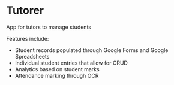 # Tutorer
App for tutors to manage students

Features include:
  - Student records populated through Google Forms and Google Spreadsheets
  - Individual student entries that allow for CRUD
  - Analytics based on student marks
  - Attendance marking through OCR
  
